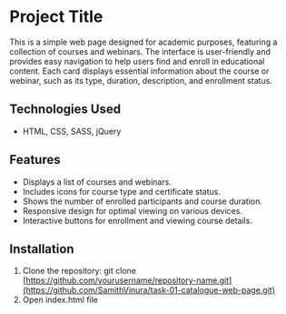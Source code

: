 # Project Title

This is a simple web page designed for academic purposes, featuring a collection of courses and webinars. The interface is user-friendly and provides easy navigation to help users find and enroll in educational content. Each card displays essential information about the course or webinar, such as its type, duration, description, and enrollment status.

## Technologies Used

- HTML, CSS, SASS, jQuery

## Features
- Displays a list of courses and webinars.
- Includes icons for course type and certificate status.
- Shows the number of enrolled participants and course duration.
- Responsive design for optimal viewing on various devices.
- Interactive buttons for enrollment and viewing course details.

## Installation

1. Clone the repository:
   git clone [https://github.com/yourusername/repository-name.git](https://github.com/SamithVinura/task-01-catalogue-web-page.git)
2. Open index.html file
